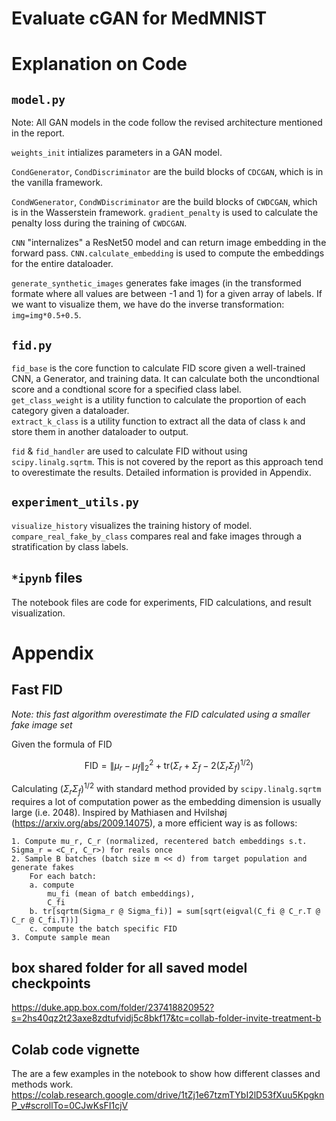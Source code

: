 # Evaluate cGAN for MedMNIST

# Explanation on Code

## `model.py`
Note: All GAN models in the code follow the revised architecture mentioned in the report.

`weights_init` intializes parameters in a GAN model.

`CondGenerator`, `CondDiscriminator` are the build blocks of `CDCGAN`, which is in the vanilla framework.

`CondWGenerator`, `CondWDiscriminator` are the build blocks of `CWDCGAN`, which is in the Wasserstein framework. `gradient_penalty` is used to calculate the penalty loss during the training of `CWDCGAN`.

`CNN` "internalizes" a ResNet50 model and can return image embedding in the forward pass. `CNN.calculate_embedding` is used to compute the embeddings for the entire dataloader.

`generate_synthetic_images` generates fake images (in the transformed formate where all values are between -1 and 1) for a given array of labels. If we want to visualize them, we have do the inverse transformation: `img=img*0.5+0.5`.

## `fid.py`
`fid_base` is the core function to calculate FID score given a well-trained CNN, a Generator, and training data. It can calculate both the uncondtional score and a condtional score for a specified class label.  
`get_class_weight` is a utility function to calculate the proportion of each category given a dataloader.  
`extract_k_class` is a utility function to extract all the data of class `k` and store them in another dataloader to output.

`fid` & `fid_handler` are used to calculate FID without using `scipy.linalg.sqrtm`. This is not covered by the report as this approach tend to overestimate the results. Detailed information is provided in Appendix.

## `experiment_utils.py`
`visualize_history` visualizes the training history of model.  
`compare_real_fake_by_class` compares real and fake images through a stratification by class labels.

## `*ipynb` files
The notebook files are code for experiments, FID calculations, and result visualization.

# Appendix
## Fast FID
*Note: this fast algorithm overestimate the FID calculated using a smaller fake image set*

Given the formula of FID

$$
\mathrm{FID} = 
\| \mu_r - \mu_f \|_2^2 + \mathrm{tr}(\Sigma_r + \Sigma_f - 2(\Sigma_r\Sigma_f)^{1/2})
$$

Calculating $(\Sigma_r\Sigma_f)^{1/2}$ with standard method provided by `scipy.linalg.sqrtm` requires a lot of computation power as the embedding dimension is usually large (i.e. 2048). Inspired by Mathiasen and Hvilshøj (https://arxiv.org/abs/2009.14075), a more efficient way is as follows:

	1. Compute mu_r, C_r (normalized, recentered batch embeddings s.t. Sigma_r = <C_r, C_r>) for reals once
	2. Sample B batches (batch size m << d) from target population and generate fakes
		For each batch:
		a. compute
			mu_fi (mean of batch embeddings), 
			C_fi
		b. tr[sqrtm(Sigma_r @ Sigma_fi)] = sum[sqrt(eigval(C_fi @ C_r.T @ C_r @ C_fi.T))]
		c. compute the batch specific FID
	3. Compute sample mean

## box shared folder for all saved model checkpoints
https://duke.app.box.com/folder/237418820952?s=2hs40qz2t23axe8zdtufvidj5c8bkf17&tc=collab-folder-invite-treatment-b

## Colab code vignette
The are a few examples in the notebook to show how different classes and methods work.
https://colab.research.google.com/drive/1tZj1e67tzmTYbI2lD53fXuu5KpgknP_v#scrollTo=0CJwKsFI1cjV


